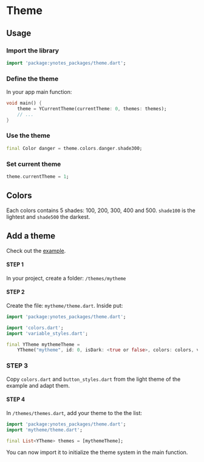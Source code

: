 # Theme

## Usage

### Import the library

```dart
import 'package:ynotes_packages/theme.dart';
```

### Define the theme

In your app main function:

```dart
void main() {
    theme = YCurrentTheme(currentTheme: 0, themes: themes);
    // ...
}
```

### Use the theme

```dart
final Color danger = theme.colors.danger.shade300;
```

### Set current theme

```dart
theme.currentTheme = 1;
```

## Colors

Each colors contains 5 shades: 100, 200, 300, 400 and 500. `shade100` is the lightest and `shade500` the darkest.

## Add a theme

Check out the [example](/example/lib/themes).

#### STEP 1

In your project, create a folder: `/themes/mytheme`

#### STEP 2

Create the file: `mytheme/theme.dart`. Inside put:

```dart
import 'package:ynotes_packages/theme.dart';

import 'colors.dart';
import 'variable_styles.dart';

final YTheme mythemeTheme =
    YTheme("mytheme", id: 0, isDark: <true or false>, colors: colors, variableStyles: variableStyles);
```

### STEP 3

Copy `colors.dart` and `button_styles.dart` from the light theme of the example and adapt them.

#### STEP 4

In `/themes/themes.dart`, add your theme to the the list:

```dart
import 'package:ynotes_packages/theme.dart';
import 'mytheme/theme.dart';

final List<YTheme> themes = [mythemeTheme];
```

You can now import it to initialize the theme system in the main function.
